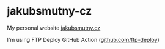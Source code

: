 # jakubsmutny-cz

My personal website [jakubsmutny.cz](http://jakubsmutny.cz)

I'm using FTP Deploy GitHub Action ([github.com/ftp-deploy](https://github.com/marketplace/actions/ftp-deploy?version=4.3.3))
